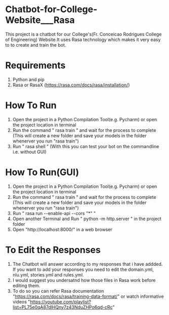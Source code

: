 # Chatbot-for-College-Website___Rasa
This project is a chatbot for our College's(Fr. Conceicao Rodrigues College of Engineering) Website.It uses Rasa technology which makes it very easy to to create and train the bot.

# Requirements
1. Python and pip
2. Rasa or RasaX (https://rasa.com/docs/rasa/installation/)

# How To Run
1. Open the project in a Python Compilation Tool(e.g. Pycharm) or open the project location in terminal
2. Run the command " rasa train " and wait for the process to complete (This will create a new folder and save your models in the folder whenerver you run "rasa train")
3. Run " rasa shell " (With this you can test your bot on the commandline i.e. without GUI)

# How To Run(GUI)
1. Open the project in a Python Compilation Tool(e.g. Pycharm) or open the project location in terminal
2. Run the command " rasa train " and wait for the process to complete (This will create a new folder and save your models in the folder whenerver you run "rasa train")
3. Run " rasa run --enable-api --cors "*" "
4. Open another Terminal and Run " python -m http.server " in the project folder
5. Open "http://localhost:8000/" in a web browser

# To Edit the Responses
1. The Chatbot will answer according to my responses that i have addded. If you want to add your responses you need to edit the domain.yml, nlu.yml, stories.yml and rules.yml.
2. I would suggest you undersatnd how those files in Rasa work before editing them.
3. To do so you can refer Rasa documentation "https://rasa.com/docs/rasa/training-data-format/" or watch informative videos "https://youtube.com/playlist?list=PL75e0qA87dlHQny7z43NduZHPo6qd-cRc"
